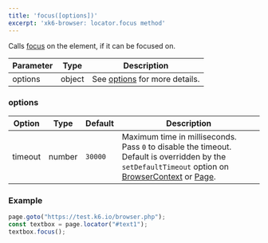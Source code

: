 ```yaml
---
title: 'focus([options])'
excerpt: 'xk6-browser: locator.focus method'
---
```


Calls [focus](https://developer.mozilla.org/en-US/docs/Web/API/HTMLElement/focus) on the element, if it can be focused on.

| Parameter | Type   | Description                               |
| --------- | ------ | ----------------------------------------- |
| options   | object | See [options](#options) for more details. |

### options

<!-- vale off -->

| Option  | Type   | Default | Description                                                                                                                                                                                                                           |
|---------|--------|---------|---------------------------------------------------------------------------------------------------------------------------------------------------------------------------------------------------------------------------------------|
| timeout | number | `30000` | Maximum time in milliseconds. Pass `0` to disable the timeout. Default is overridden by the `setDefaultTimeout` option on [BrowserContext](/javascript-api/xk6-browser/browsercontext/) or [Page](/javascript-api/xk6-browser/page/). |

### Example

<CodeGroup labels={[]}>

<!-- eslint-skip -->

```javascript
page.goto("https://test.k6.io/browser.php");
const textbox = page.locator("#text1");
textbox.focus();
```

</CodeGroup>
